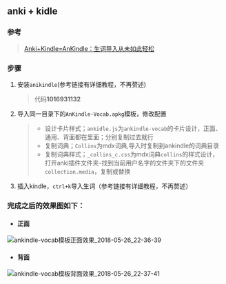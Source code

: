 ## anki + kidle

### 参考
> [Anki+Kindle=AnKindle：生词导入从未如此轻松](https://zhuanlan.zhihu.com/p/35163164)

### 步骤
1. 安装`anikindle`(参考链接有详细教程，不再赘述)
    > 代码**1016931132**


2. 导入同一目录下的`AnKindle-Vocab.apkg`模板，修改配置 
    >- 设计卡片样式；`ankidle.js`为`ankindle-vocab`的卡片设计，正面、通用、背面都在里面；分别复制过去就行
    >- 复制词典；`Collins`为mdx词典,导入时复制到ankindle的词典目录
    >- 复制词典样式；`_collins_c.css`为mdx词典`collins`的样式设计，打开anki插件文件夹-找到当前用户名字的文件夹下的文件夹`collection.media`，复制或替换 
3. 插入kindle，`ctrl+k`导入生词（参考链接有详细教程，不再赘述）

### 完成之后的效果图如下：
- #### 正面
![ankindle-vocab模板正面效果_2018-05-26_22-36-39](http://ww1.sinaimg.cn/large/e2528559gy1frp4d8mxf1j20i40ieaaa.jpg)

- #### 背面
![ankindle-vocab模板背面效果_2018-05-26_22-37-41](http://ww1.sinaimg.cn/large/e2528559gy1frp4f7bbodj20i40rn0tr.jpg)